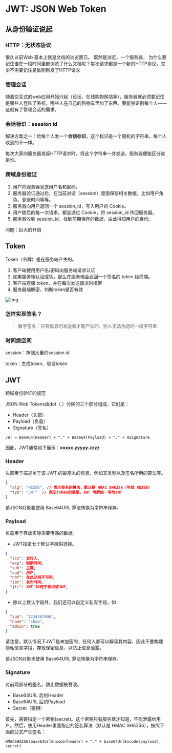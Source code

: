# JWT: JSON Web Token

## 从身份验证说起

### HTTP：无状态协议

很久以前Web 基本上就是文档的浏览而已。 既然是浏览，一个服务器， 为什么要记住谁在一段时间里都浏览了什么文档呢？每次请求都是一个新的HTTP协议，完全不需要记住是谁刚刚发了HTTP请求

### 管理会话

随着交互式的web应用开始兴起（论坛、在线购物网站等），服务器就必须要记住是哪些人登陆了系统，哪些人在自己的购物车里加了东西。要能够识别每个人——这就有了管理会话的需求。

### 会话标识：session id

解决方案之一：给每个人发一个**会话标识**，这个标识是一个随机的字符串，每个人收到的不一样。

每次大家向服务器发起HTTP请求时，将这个字符串一并发送，服务器便能区分谁是谁。

### 跨域身份验证

1. 用户向服务器发送用户名和密码。
2. 服务器验证通过后，在当前对话（session）里面保存相关数据，比如用户角色、登录时间等等。
3. 服务器向用户返回一个 session_id，写入用户的 Cookie。
4. 用户随后的每一次请求，都会通过 Cookie，将 session_id 传回服务器。
5. 服务器收到 session_id，找到前期保存的数据，由此得知用户的身份。



问题：巨大的开销



## Token

Token（令牌）是在服务端产生的。

1. 客户端使用用户名/密码向服务端请求认证
2. 如果服务端认证成功，那么在服务端会返回一个签名的 token 给前端。
3. 客户端存储 token，并在每次发送请求时携带
4. 服务器端解密，判断token是否有效

![img](https://upload-images.jianshu.io/upload_images/3297464-877332de2216179a.png?imageMogr2/auto-orient/strip|imageView2/2/w/1200/format/webp)

### 怎样实现签名？

> 数字签名：只有信息的发送者才能产生的、别人无法伪造的一段字符串

### 时间换空间

session：存储大量的session id

token：生成token、验证token



## JWT

跨域身份验证的规范

JSON Web Tokens由dot（.）分隔的三个部分组成，它们是：

- Header（头部）
- Payload（负载）
- Signature（签名）

```
JWT = Base64(Header) + "." + Base64(Payload) + "." + $Signature
```

因此，JWT通常如下展示：**xxxxx.yyyyy.zzzz**

### Header

头部用于描述关于该 JWT 的最基本的信息，例如其类型以及签名所用的算法等。

```json
{
  "alg": "HS256", // 表示签名的算法，默认是 HMAC SHA256（写成 HS256）
  "typ": "JWT"  // 表示Token的类型，JWT 令牌统一写为JWT
}
```

该JSON对象要使用 Base64URL 算法转换为字符串保存。

### Payload

负载用于存放实际需要传递的数据。

* JWT指定七个默认字段供选择。

```json
{
  "iss": 发行人,
  "exp": 到期时间,
  "sub": 主题,
  "aud": 用户,
  "nbf": 在此之前不可用,
  "iat": 发布时间,
  "jti": JWT ID用于标识该JWT,
}
```

* 除以上默认字段外，我们还可以自定义私有字段，如

```json
{
  "sub": "1234567890",
  "name": "shaw",
  "admin": true
}
```

请注意，默认情况下JWT是未加密的，任何人都可以解读其内容，因此不要构建隐私信息字段，存放保密信息，以防止信息泄露。

该JSON对象也使用 Base64URL 算法转换为字符串保存。

### Signature

对前两部分的签名，防止数据被篡改。

* Base64URL 后的Header
* Base64URL 后的Payload
* Secret（密钥）

首先，需要指定一个密钥(secret)。这个密钥只有服务器才知道，不能泄露给用户。然后，使用Header里面指定的签名算法（默认是 HMAC SHA256），按照下面的公式产生签名：

```
HMACSHA256(base64UrlEncode(header) + "." + base64UrlEncode(payload), secret)
```

